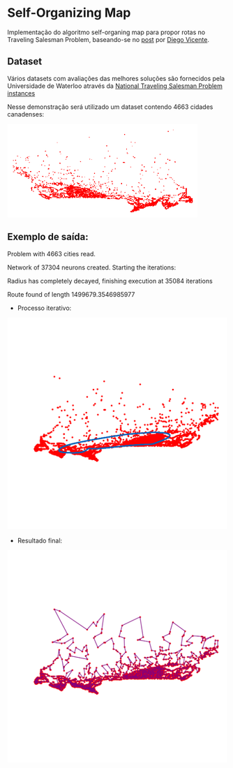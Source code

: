 # Self-Organizing Map

Implementação do algoritmo self-organing map para propor rotas 
no Traveling Salesman Problem, baseando-se no [post](https://diego.codes/post/som-tsp/)
por [Diego Vicente](https://diego.codes/).

## Dataset

Vários datasets com avaliações das melhores soluções são fornecidos pela 
Universidade de Waterloo através da [National Traveling Salesman Problem instances](http://www.math.uwaterloo.ca/tsp/world/countries.html)

Nesse demonstração será utilizado um dataset contendo 4663 cidades canadenses:

![alt Canada Dataset](canada.png)

## Exemplo de saída:

Problem with 4663 cities read.

Network of 37304 neurons created. Starting the iterations:

Radius has completely decayed, finishing execution at 35084 iterations

Route found of length 1499679.3546985977

* Processo iterativo:

![alt Iterações](result.gif)

* Resultado final:

![alt Resultado Final](route.png)